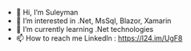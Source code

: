 - 👋 Hi, I’m Suleyman
- 👀 I’m interested in .Net, MsSql, Blazor, Xamarin
- 🌱 I’m currently learning .Net technologies
- 📫 How to reach me 
   Linkedln : https://l24.im/UgF8

<!---
SuleymanOzdemr/SuleymanOzdemr is a ✨ special ✨ repository because its `README.md` (this file) appears on your GitHub profile.
You can click the Preview link to take a look at your changes.
--->
